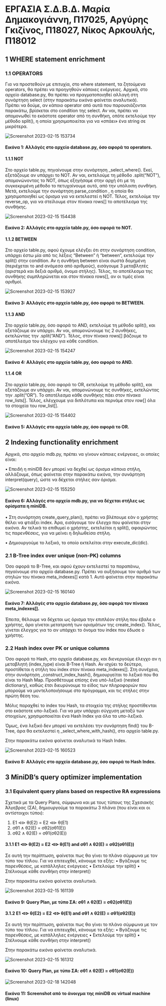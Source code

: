 # ΕΡΓΑΣΙΑ Σ.Δ.Β.Δ. Μαρία Δημακογιάννη, Π17025, Αργύρης Γκιζίνος, Π18027, Νίκος Αρκουλής, Π18012

## 1	WHERE statement enrichment

### 1.1	OPERATORS

Για να προστεθούν με επιτυχία, στο where statement, τα ζητούμενα operators, θα πρέπει να προηγηθούν κάποιες ενέργειες.
  Αρχικά, στο αρχείο database.py, θα πρέπει να πραγματοποιηθεί αλλαγή στη συνάρτηση select (στην παρακάτω εικόνα φαίνεται αναλυτικά).  
  Πρέπει να δούμε, αν κάποιο operator από αυτά που παρουσιάζονται παρακάτω, βρίσκεται στο condition της select. Αν ναι, πρέπει να απομονωθεί το εκάστοτε operator από τη συνθήκη, οπότε εκτελούμε την μέθοδο split(), η οποία χρησιμοποιείται για να «σπάει» ένα string σε μικρότερα.



![Screenshot 2023-02-15 153734](https://user-images.githubusercontent.com/43910499/219042558-1263b5ce-0925-4eca-9bc9-6975bc9ab7c0.png)



#### Εικόνα 1: Αλλάγές στο αρχείο database.py, όσο αφορά τα operators.


#### 1.1.1	NOT

Στο αρχείο table.py, πηγαίνουμε στην συνάρτηση _select_where(). Εκεί, εξετάζουμε αν υπάρχει το NOT. Αν ναι, εκτελούμε τη μέθοδο .split(“NOT”), απομονώνοντας το ΝΟΤ, όπως εξηγήσαμε στην αρχή ότι με τη συγκεκριμένη μέθοδο το πετυχαίνουμε αυτό, από την υπόλοιπη συνθήκη. 
  Μετά, εκτελούμε την συνάρτηση parse_condition , η οποία θα χρησιμοποιηθεί ως όρισμα για να εκτελεστεί η ΝΟΤ.
  Τέλος, εκτελούμε την reverse_op, για να στείλουμε στον πίνακα rows[] το αποτέλεσμα της συνθήκης.


![Screenshot 2023-02-15 154438](https://user-images.githubusercontent.com/43910499/219044080-c6847b48-56e8-427c-b6c8-c2a83f2036a8.png)



#### Εικόνα 2: Αλλάγές στο αρχείο table.py, όσο αφορά τo NOT.
		


#### 1.1.2	BETWEEN

Στο αρχείο table.py, αφού έχουμε ελέγξει ότι στην συνάρτηση condition, υπάρχει έστω μία από τις λέξεις “Between” ή “between”, εκτελούμε την split() στην condition. 
  Αν η συνθήκη between είναι σωστά δομημένη (περιέχεται το and ανάμεσα από αριθμούς),  εισάγουμε 3 μεταβλητές (αριστερά και δεξιά αριθμό, όνομα στήλης).
  Τέλος, το αποτέλεσμα της συνθήκης συμπληρώνεται και στον πίνακα rows[], αν οι τιμές είναι αριθμοί.



![Screenshot 2023-02-15 153927](https://user-images.githubusercontent.com/43910499/219043169-8b60e4dd-9a0e-4e9c-95d1-a11ee62bfdc4.png)



#### Εικόνα 3: Αλλάγές στο αρχείο table.py, όσο αφορά τo BETWEEN.



#### 1.1.3	AND

Στο αρχείο table.py, όσο αφορά το AND, εκτελούμε τη μέθοδο split(),  και εξετάζουμε αν υπάρχει. Αν ναι, απομονώνουμε τις 2 συνθήκες, εκτελώντας την .split(“AND”).
  Τέλος, στον πίνακα rows[] βάζουμε το αποτέλεσμα του ελέγχου για κάθε condition. 


![Screenshot 2023-02-15 154247](https://user-images.githubusercontent.com/43910499/219043651-5c02b792-24d7-423f-ab1c-430acca924e6.png)



#### Εικόνα 4: Αλλάγές στο αρχείο table.py, όσο αφορά τo AND.






#### 1.1.4	OR

Στο αρχείο table.py, όσο αφορά το OR, εκτελούμε τη μέθοδο split(),  και εξετάζουμε αν υπάρχει. Αν ναι, απομονώνουμε τις συνθήκες, εκτελώντας την .split(“OR”). Το αποτέλεσμα κάθε συνθήκης πάει στον πίνακα row_lists[].
  Τέλος, ελέγχουμε για διπλότυπα και περνάμε στον row[] όλα τα στοιχεία του row_list[].


![Screenshot 2023-02-15 154402](https://user-images.githubusercontent.com/43910499/219043942-24511594-49f9-4ccd-bcf0-bfa85baa80e1.png)


#### Εικόνα 5: Αλλάγές στο αρχείο table.py, όσο αφορά τo OR.


## 2 Indexing functionality enrichment

Αρχικά, στο αρχείο mdb.py, πρέπει να γίνουν κάποιες ενέργειες, οι οποίες είναι:

•	Επειδή η miniDB δεν μπορεί να δεχθεί ως όρισμα κάποια στήλη, αλλάζουμε, όπως φαίνεται στην παρακάτω εικόνα, την συνάρτηση interpret(query), ώστε να δέχεται στήλες σαν όρισμα.


![Screenshot 2023-02-15 155250](https://user-images.githubusercontent.com/43910499/219046305-0b5adb92-76cf-41cf-9b43-9da94137edd0.png)



#### Εικόνα 6: Αλλάγές στο αρχείο mdb.py, για να δέχεται στήλες ως ορίσματα η miniDB.


•	Στη συνάρτηση create_query_plan(), πρέπει να βλέπουμε εάν ο χρήστης θέλει να φτιάξει index. Άρα, εισάγουμε τον έλεγχο που φαίνεται στην εικόνα. Αν τελικά το επιθυμεί ο χρήστης, εκτελείται η split(), αφαιρώντας τις παρενθέσεις, για να μείνει η δηλωθείσα στήλη.



•	Δημιουργούμε το λεξικό, το οποίο εκτελείται στην execute_dic(dic).


### 2.1	B-Tree index over unique (non-PK) columns

Όσο αφορά το Β-Tree, και αφού έχουν εκτελεστεί τα παραπάνω, πηγαίνουμε στο αρχείο database.py. Πρέπει να αυξήσουμε τον αριθμό των στηλών του πίνακα meta_indexes[] κατά 1. Αυτό φαίνεται στην παρακάτω εικόνα.


![Screenshot 2023-02-15 160140](https://user-images.githubusercontent.com/43910499/219048360-b08a4857-55b8-477f-bd6a-616be224f394.png)



#### Εικόνα 7: Αλλάγές στο αρχείο database.py, όσο αφορά τον πίνακα meta_indexes[].


  Έπειτα, θέλουμε να δέχεται ως όρισμα την επιπλέον στήλη που έβαλε ο χρήστης, άρα γίνεται μετατροπή των ορισμάτων της create_index(). 
  Τέλος, γίνεται έλεγχος για το αν υπάρχει το όνομα του index που έδωσε ο χρήστης. 
 

### 2.2	Hash index over PK or unique columns

Όσο αφορά το Hash, στο αρχείο database.py, και διενεργούμε έλεγχο αν η μεταβλητή (index_type) είναι B-Tree ή Hash. Αν ισχύει το δεύτερο, προστίθεται η στήλη του index στον πίνακα meta_indexes[].
  Στη συνέχεια, στην συνάρτηση _construct_index_hash(), δημιουργείται το λεξικό που θα είναι το Hash Map. Προσθέτουμε επίσης ένα υπό-λεξικό (nested dictionary), καθώς έτσι διευρύνουμε το είδος των πληροφοριών που μπορούμε να μοντελοποιήσουμε στο πρόγραμμα, και τις στήλες στην πρώτη θέση του.

  Μόλις παραχθεί το index του Hash, τα στοιχεία της στήλης προστίθενται στο εκάστοτε υπο-λεξικό. Για να μην υπάρχει σύγχυση μεταξύ των στοιχείων, χρησιμοποιείται ένα Hash Index για όλα τα υπο-λεξικά.

  Όμως, ένα λεξικό δεν μπορεί να εκτελέσει την συνάρτηση find() του B-Tree, άρα θα εκτελεστεί η _select_where_with_hash(), στο αρχείο table.py.

  Στην παρακάτω εικόνα φαίνεται αναλυτικά το Hash Index.
  
  
  ![Screenshot 2023-02-15 160523](https://user-images.githubusercontent.com/43910499/219049225-046e428b-3662-4fec-8f7c-3394e5f12aaf.png)

  

#### Εικόνα 8: Αλλάγές στο αρχείο database.py, όσο αφορά το Hash Index.


## 3	MiniDB’s query optimizer implementation

### 3.1	Equivalent query plans based on respective RA expressions

Σχετικά με τα Query Plans, σύμφωνα και με τους τύπους της Σχεσιακής Άλγεβρας (ΣΑ), δημιουργούμε τα παρακάτω 3 πλάνα (που είναι και οι αντίστοιχοι τύποι):
1.	Ε1 ⊲⊳ θ(Ε2) = Ε2 ⊲⊳ θ(Ε1)
2.	σθ1 ∧ θ2(Ε) = σθ2(σθ1(Ε))
3.	σθ2 ∧ θ2(Ε) = σθ1(σθ2(Ε))

#### 3.1.1	Ε1 ⊲⊳ θ(Ε2) = Ε2 ⊲⊳ θ(Ε1) and σθ1 ∧ θ2(Ε) = σθ2(σθ1(Ε))

Σε αυτή την περίπτωση, φαίνεται πως θα γίνει το πλάνο σύμφωνα με τον τύπο του τίτλου. Για να επιτευχθεί, κάνουμε τα εξής:
•	Βγάζουμε τις παρενθέσεις, με κατάλληλες ενέργειες 
•	Εκτελούμε την split()
•	Στέλνουμε κάθε συνθήκη στην interpret()

Στην παρακάτω εικόνα φαίνεται αναλυτικά.


![Screenshot 2023-02-15 161139](https://user-images.githubusercontent.com/43910499/219050805-2ade97cd-4bad-4c13-ab84-6726ac1a7d63.png)



#### Εικόνα 9: Query Plan, με τύπο ΣΑ:  σθ1 ∧ θ2(Ε) = σθ2(σθ1(Ε))


#### 3.1.2        Ε1 ⊲⊳ θ(Ε2) = Ε2 ⊲⊳ θ(Ε1) and	σθ1 ∧ θ2(Ε) = σθ1(σθ2(Ε))

Σε αυτή την περίπτωση, φαίνεται πως θα γίνει το πλάνο σύμφωνα με τον τύπο του τίτλου. Για να επιτευχθεί, κάνουμε τα εξής:
•	Βγάζουμε τις παρενθέσεις, με κατάλληλες ενέργειες 
•	Εκτελούμε την split()
•	Στέλνουμε κάθε συνθήκη στην interpret()

Στην παρακάτω εικόνα φαίνεται αναλυτικά.


![Screenshot 2023-02-15 161312](https://user-images.githubusercontent.com/43910499/219051184-e49427d1-9852-4916-b8bc-62433919a49f.png)



#### Εικόνα 10: Query Plan, με τύπο ΣΑ:  σθ1 ∧ θ2(Ε) = σθ1(σθ2(Ε))



![Screenshot 2023-02-18 142048](https://user-images.githubusercontent.com/43910499/219865715-b1451000-0310-4c6a-a76e-0f7323d0072e.png)



#### Εικόνα 11: Screenshot από το άνοιγμα της miniDB σε virtual machine (linux)

